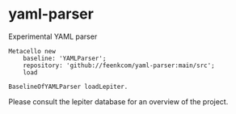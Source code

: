 # yaml-parser
Experimental YAML parser

```
Metacello new
	baseline: 'YAMLParser';
	repository: 'github://feenkcom/yaml-parser:main/src';
	load
```
```
BaselineOfYAMLParser loadLepiter.
```

Please consult the lepiter database for an overview of the project.